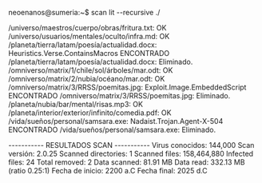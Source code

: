 neoenanos@sumeria:~$ scan lit --recursive ./

/universo/maestros/cuerpo/obras/fritura.txt: OK
/universo/usuarios/mentales/oculto/infra.md: OK
/planeta/tierra/latam/poesía/actualidad.docx: Heuristics.Verse.ContainsMacros ENCONTRADO
/planeta/tierra/latam/poesía/actualidad.docx: Eliminado.
/omniverso/matrix/1/chile/sol/árboles/mar.odt: OK
/omniverso/matrix/2/nubia/océano/mar.odt: OK
/omniverso/matrix/3/RRSS/poemitas.jpg:
Exploit.Image.EmbeddedScript ENCONTRADO
/omniverso/matrix/3/RRSS/poemitas.jpg: Eliminado.
/planeta/nubia/bar/mental/risas.mp3: OK
/planeta/interior/exterior/infinito/comedia.pdf: OK
/vida/sueños/personal/samsara.exe:
Nadaist.Trojan.Agent-X-504 ENCONTRADO
/vida/sueños/personal/samsara.exe: Eliminado.

----------- RESULTADOS SCAN -----------
Virus conocidos: 144,000
Scan versión: 2.0.25
Scanned directories: 1
Scanned files: 158,464,880
Infected files: 24
Total removed: 2
Data scanned: 81.91 MB
Data read: 332.13 MB (ratio 0.25:1)
Fecha de inicio: 2200 a.C
Fecha final: 2025 d.C
